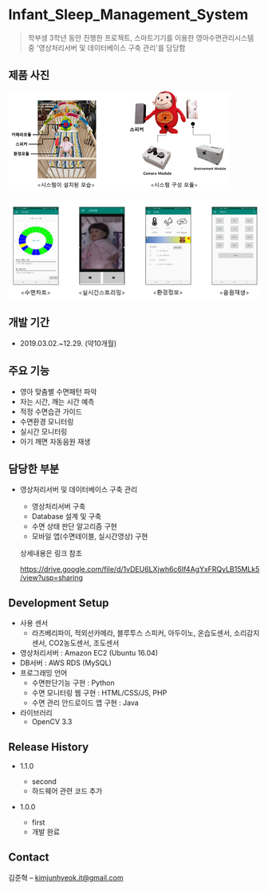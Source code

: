 # Infant_Sleep_Management_System
> 학부생 3학년 동안 진행한 프로젝트, 스마트기기를 이용한 영아수면관리시스템 중 '영상처리서버 및 데이터베이스 구축 관리'를 담당함


## 제품 사진
![](readme-img/header.png)

![](readme-img/app.png)


## 개발 기간
* 2019.03.02.~12.29. (약10개월)


## 주요 기능
* 영아 맞춤별 수면패턴 파악
* 자는 시간, 깨는 시간 예측
* 적정 수면습관 가이드
* 수면환경 모니터링
* 실시간 모니터링
* 아기 깨면 자동음원 재생


## 담당한 부분
* 영상처리서버 및 데이터베이스 구축 관리
    * 영상처리서버 구축
    * Database 설계 및 구축
    * 수면 상태 판단 알고리즘 구현
    * 모바일 앱(수면테이블, 실시간영상) 구현
    
    상세내용은 링크 참조 
    
    https://drive.google.com/file/d/1vDEU6LXjwh6c6If4AgYxFRQyLB15MLk5/view?usp=sharing


## Development Setup
* 사용 센서
    * 라즈베리파이, 적외선카메라, 블루투스 스피커, 아두이노, 온습도센서, 소리감지센서, CO2농도센서, 조도센서
* 영상처리서버 : Amazon EC2 (Ubuntu 16.04)
* DB서버 : AWS RDS (MySQL)
* 프로그래밍 언어
    * 수면판단기능 구현 : Python
    * 수면 모니터링 웹 구현 : HTML/CSS/JS, PHP
    * 수면 관리 안드로이드 앱 구현 : Java
* 라이브러리
    * OpenCV 3.3


## Release History

* 1.1.0
    * second
    * 하드웨어 관련 코드 추가

* 1.0.0
    * first
    * 개발 완료


## Contact

김준혁 – kimjunhyeok.it@gmail.com
